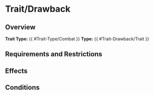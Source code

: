 # Trait/Drawback

## Overview
**Trait Type:** {{ #Trait-Type/Combat }}
**Type:** {{ #Trait-Drawback/Trait }}


## Requirements and Restrictions


## Effects


## Conditions


